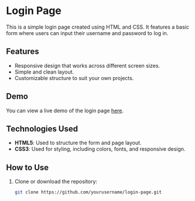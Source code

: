 # Login Page

This is a simple login page created using HTML and CSS. It features a basic form where users can input their username and password to log in.

## Features

- Responsive design that works across different screen sizes.
- Simple and clean layout.
- Customizable structure to suit your own projects.

## Demo

You can view a live demo of the login page [here](#).

## Technologies Used

- **HTML5**: Used to structure the form and page layout.
- **CSS3**: Used for styling, including colors, fonts, and responsive design.

## How to Use

1. Clone or download the repository:
   ```bash
   git clone https://github.com/yourusername/login-page.git
